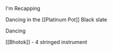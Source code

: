 I'm Recapping

Dancing in the [[Platinum Pot]]
Black slate

Dancing 

[[Bhotok]] - 4 stringed instrument

